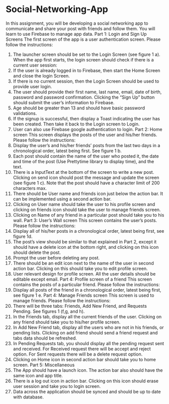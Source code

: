 # Social-Networking-App
In this assignment, you will be developing a social networking app to communicate and share your post with friends and follow them. You will learn to use Firebase to manage app data.
Part 1: Login and Sign Up Screens
The first screen of the app is a user authentication screen.
Please follow the instructions:
1. The launcher screen should be set to the Login Screen (see figure 1 a).
When the app first starts, the login screen should check if there is a
current user session:
1. If the user is already logged in to Firebase, then start the Home Screen
and close the login Screen.
2. If there is no current session, then the Login Screen should be
used to provide user login.
2. The user should provide their first name, last name, email, date of birth,
password and password confirmation. Clicking the “Sign Up” button
should submit the user’s information to Firebase.
1. Age should be greater than 13 and should have basic password
validations.
2. If the signup is successful, then display a Toast indicating the user
has been created. Then take it back to the Login screen to Login.
3. User can also use Firebase google authentication to login.
Part 2: Home screen
This screen displays the posts of the user and his/her friends. Please follow
the instructions:
1. Display the user’s and his/her friends’ posts from the last two days in a
chronological order, latest being first. See figure 1 b.
2. Each post should contain the name of the user who posted it, the date and
time of the post (Use Prettytime library to display time), and the text.
3. There is a InputText at the bottom of the screen to write a new post.
Clicking on send icon should post the message and update the screen
(see figure 1 c). Note that the post should have a character limit of 200
characters max.
4. There should be User name and friends icon just below the action bar. It
can be implemented using a second action bar.
5. Clicking on User name should take the user to his profile screen and
clicking on friends icon should take the user to manage friends screen.
6. Clicking on Name of any friend in a particular post should take you to his
wall.
Part 3: User’s Wall screen
This screen contains the user’s posts. Please follow the instructions:
1. Display all of his/her posts in a chronological order, latest being first, see
figure 1d.
2. The post’s view should be similar to that explained in Part 2, except it
should have a delete icon at the bottom right, and clicking on this icon
should delete the post.
3. Prompt the user before deleting any post.
4. There should be an edit icon next to the name of the user in second action
bar. Clicking on this should take you to edit profile screen.
5. User relevant design for profile screen. All the user details should be
editable except email.
Part 4: Profile screen of a friend
This screen contains the posts of a particular friend. Please follow the
instructions:
1. Display all posts of the friend in a chronological order, latest being first,
see figure 1 e.
Part 4: Manage Friends screen
This screen is used to manage friends. Please follow the instructions:
1. There will be three tabs: Friends, Add New Friend, and Requests Pending.
See figures 1 (f,g, and h).
2. In the Friends tab, display all the current friends of the user. Clicking on
any friend should take you to his/her profile screen.
3. In Add New Friend tab, display all the users who are not in his friends, or
pending lists. Clicking on add friend should send a friend request and tabs
data should be refreshed.
4. In Pending Requests tab, you should display all the pending request sent
and received. For Received request there will be accept and reject option.
For Sent requests there will be a delete request option.
5. Clicking on Home icon in second action bar should take you to home
screen.
Part 5: Miscellaneous
1. The App should have a launch icon. The action bar also should have
the same icon and app title.
2. There is a log out icon in action bar. Clicking on this icon should erase
user session and take you to login screen.
3. Data across the application should be synced and should be up to date
with database.
